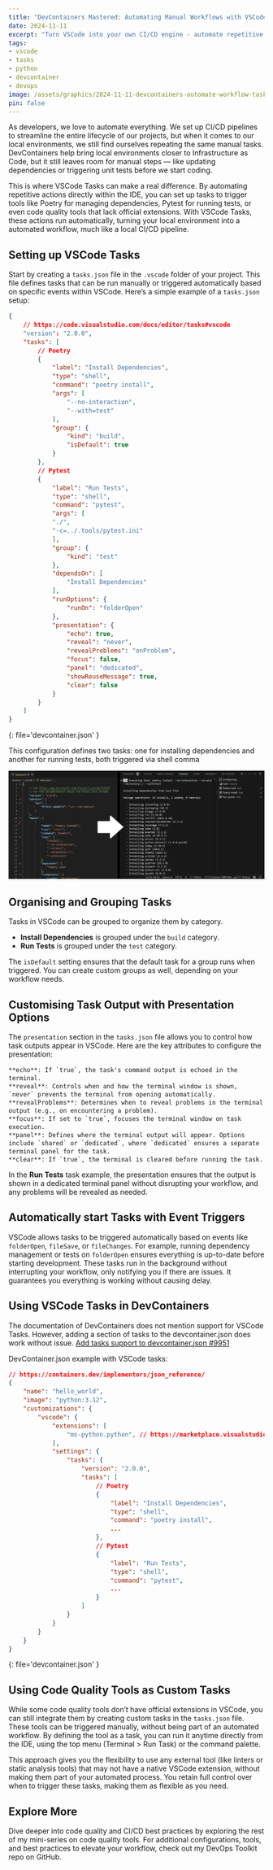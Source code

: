 ```yaml
---
title: "DevContainers Mastered: Automating Manual Workflows with VSCode Tasks - Part 3/3"
date: 2024-11-11
excerpt: "Turn VSCode into your own CI/CD engine - automate repetitive tasks, improve code quality, and ensure consistency for your whole team."
tags:
- vscode
- tasks
- python
- devcontainer
- devops
image: /assets/graphics/2024-11-11-devcontainers-automate-workflow-tasks/thumbnail-origami-cranes.jpg
pin: false
---
```


As developers, we love to automate everything. We set up CI/CD pipelines to streamline the entire lifecycle of our projects, but when it comes to our local environments, we still find ourselves repeating the same manual tasks. DevContainers help bring local environments closer to Infrastructure as Code, but it still leaves room for manual steps — like updating dependencies or triggering unit tests before we start coding.

This is where VSCode Tasks can make a real difference. By automating repetitive actions directly within the IDE, you can set up tasks to trigger tools like Poetry for managing dependencies, Pytest for running tests, or even code quality tools that lack official extensions. With VSCode Tasks, these actions run automatically, turning your local environment into a automated workflow, much like a local CI/CD pipeline.

## Setting up VSCode Tasks

Start by creating a `tasks.json` file in the `.vscode` folder of your project. This file defines tasks that can be run manually or triggered automatically based on specific events within VSCode. Here’s a simple example of a `tasks.json` setup:

```json
{
    // https://code.visualstudio.com/docs/editor/tasks#vscode
    "version": "2.0.0",
    "tasks": [
        // Poetry
        {
            "label": "Install Dependencies",
            "type": "shell",
            "command": "poetry install",
            "args": [
                "--no-interaction",
                "--with=test"
            ],
            "group": {
                "kind": "build",
                "isDefault": true
            }
        },
        // Pytest
        {
            "label": "Run Tests",
            "type": "shell",
            "command": "pytest",
            "args": [
            "./",
            "-c=../.tools/pytest.ini"
            ],
            "group": {
                "kind": "test"
            },
            "dependsOn": [
                "Install Dependencies"
            ],
            "runOptions": {
                "runOn": "folderOpen"
            },
            "presentation": {
                "echo": true,
                "reveal": "never",
                "revealProblems": "onProblem",
                "focus": false,
                "panel": "dedicated",
                "showReuseMessage": true,
                "clear": false
            }
        }
    ]
}
```
{: file='devcontainer.json' }

This configuration defines two tasks: one for installing dependencies and another for running tests, both triggered via shell comma

![actions-view](/assets/graphics/2024-11-11-automate-vscode-akin-to-cicd/vscode_tasks_ui_screenshot.webp)

## Organising and Grouping Tasks

Tasks in VSCode can be grouped to organize them by category.

- **Install Dependencies** is grouped under the `build` category.
- **Run Tests** is grouped under the `test` category.

The `isDefault` setting ensures that the default task for a group runs when triggered. You can create custom groups as well, depending on your workflow needs.


## Customising Task Output with Presentation Options

The `presentation` section in the `tasks.json` file allows you to control how task outputs appear in VSCode. Here are the key attributes to configure the presentation:

    **echo**: If `true`, the task's command output is echoed in the terminal.
    **reveal**: Controls when and how the terminal window is shown, `never` prevents the terminal from opening automatically.
    **revealProblems**: Determines when to reveal problems in the terminal output (e.g., on encountering a problem).
    **focus**: If set to `true`, focuses the terminal window on task execution.
    **panel**: Defines where the terminal output will appear. Options include `shared` or `dedicated`, where `dedicated` ensures a separate terminal panel for the task.
    **clear**: If `true`, the terminal is cleared before running the task.

In the **Run Tests** task example, the presentation ensures that the output is shown in a dedicated terminal panel without disrupting your workflow, and any problems will be revealed as needed.

## Automatically start Tasks with Event Triggers

VSCode allows tasks to be triggered automatically based on events like `folderOpen`, `fileSave`, or `fileChanges`. For example, running dependency management or tests on `folderOpen` ensures everything is up-to-date before starting development. These tasks run in the background without interrupting your workflow, only notifying you if there are issues. It guarantees you everything is working without causing delay.

## Using VSCode Tasks in DevContainers

The documentation of DevContainers does not mention support for VSCode Tasks. However, adding a section of tasks to the devcontainer.json does work without issue. [Add tasks support to devcontainer.json #9951
](https://github.com/microsoft/vscode-remote-release/issues/9951)

DevContainer.json example with VSCode tasks:

```json
// https://containers.dev/implementors/json_reference/
{
    "name": "hello_world",
    "image": "python:3.12",
    "customizations": {
        "vscode": {
            "extensions": [
                "ms-python.python", // https://marketplace.visualstudio.com/items?itemName=ms-python.python
            ],
            "settings": {
                "tasks": {
                    "version": "2.0.0",
                    "tasks": [
                        // Poetry
                        {
                            "label": "Install Dependencies",
                            "type": "shell",
                            "command": "poetry install",
                            ...
                        },
                        // Pytest
                        {
                            "label": "Run Tests",
                            "type": "shell",
                            "command": "pytest",
                            ...
                        }
                    ]
                }
            }
        }
    }
}
```
{: file='devcontainer.json' }

## Using Code Quality Tools as Custom Tasks

While some code quality tools don’t have official extensions in VSCode, you can still integrate them by creating custom tasks in the `tasks.json` file. These tools can be triggered manually, without being part of an automated workflow. By defining the tool as a task, you can run it anytime directly from the IDE, using the top menu (Terminal > Run Task) or the command palette.

This approach gives you the flexibility to use any external tool (like linters or static analysis tools) that may not have a native VSCode extension, without making them part of your automated process. You retain full control over when to trigger these tasks, making them as flexible as you need.

## Explore More

Dive deeper into code quality and CI/CD best practices by exploring the rest of my mini-series on code quality tools. For additional configurations, tools, and best practices to elevate your workflow, check out my DevOps Toolkit repo on GitHub.
